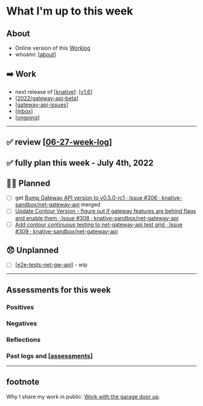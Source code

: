 # What I'm up to this week

## About
- Online version of this [Worklog](https://carlisia.github.io/carlisia/)
- whoami: [[about]]

## ➡️ Work
- next release of [[knative]]: [[v1.6]]
- [[2022/gateway-api-beta]]
- [[gateway-api-issues]]
- [[inbox]]
- [[ongoing]]

---
## ✅ review [[06-27-week-log]]
## ✅ fully plan this week - July 4th, 2022
## 🙋‍♀️ Planned
- [ ] get [Bump Gateway API version to v0.5.0-rc1 · Issue #306 · knative-sandbox/net-gateway-api](https://github.com/knative-sandbox/net-gateway-api/issues/306) merged
- [ ] [Update Contour Version - figure out if gateway features are behind flags and enable them · Issue #308 · knative-sandbox/net-gateway-api](https://github.com/knative-sandbox/net-gateway-api/issues/308)
- [ ] [Add contour continuous testing to net-gateway-api test grid · Issue #309 · knative-sandbox/net-gateway-api](https://github.com/knative-sandbox/net-gateway-api/issues/309)

## 😞 Unplanned
- [ ] [[e2e-tests-net-gw-api]] - wip
---
## Assessments for this week
### Positives
### Negatives
### Reflections
### Past logs and [[assessments]]
---
## footnote
Why I share my work in public: [Work with the garage door up](https://notes.andymatuschak.org/z21cgR9K3UcQ5a7yPsj2RUim3oM2TzdBByZu).

[//begin]: # "Autogenerated link references for markdown compatibility"
[about]: career/about.md "About"
[knative]: learning/knative.md "knative"
[v1.6]: contributions/v1.6.md "v1.6"
[2022/gateway-api-beta]: scrapbook/2022/gateway-api-beta.md "gateway-api beta"
[gateway-api-issues]: kubernetes/gateway-api-issues.md "Gateway API issues"
[inbox]: contributions/inbox.md "inbox"
[ongoing]: knative/ongoing.md "ongoing"
[06-27-week-log]: 2022/06-jun/06-27-week-log.md "log week of June 27th"
[e2e-tests-net-gw-api]: scrapbook/2022/e2e-tests-net-gw-api.md "fix net-gw-api e2e tests"
[assessments]: 2022/assessments.md "logs and assessments"
[//end]: # "Autogenerated link references"